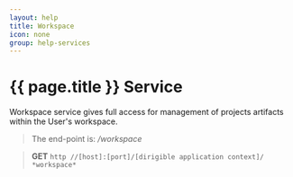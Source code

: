 ```yaml
---
layout: help
title: Workspace
icon: none
group: help-services
---
```


{{ page.title }} Service
===

Workspace service gives full access for management of projects artifacts within the User's workspace.

> The end-point is: */workspace*

> **GET** `http //[host]:[port]/[dirigible application context]/ *workspace*`

